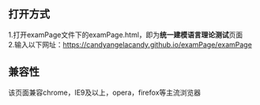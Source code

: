 ## 打开方式
1.打开examPage文件下的examPage.html，即为**统一建模语言理论测试**页面</br>
2.输入以下网址：https://candyangelacandy.github.io/examPage/examPage

## 兼容性
该页面兼容chrome，IE9及以上，opera，firefox等主流浏览器
